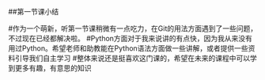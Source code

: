 ##第一节课小结

#作为一个萌新，听第一节课稍微有一点吃力，在Git的用法方面遇到了一些问题，不过现在已经都解决啦。
#Python方面对于我来说讲的有点快，因为我从来没有用过Python。希望老师和助教能在Python语法方面做一些讲解，或者提供一些资料引导我们自主学习
#整体来说还是挺喜欢这门课的，希望在未来的课程中可以学到更多有趣，有意思的知识
